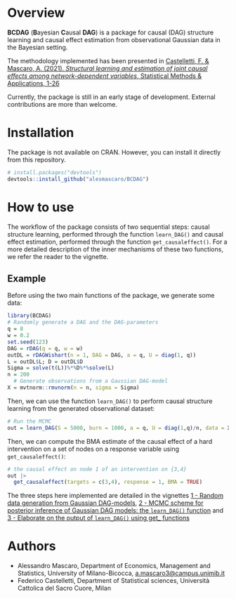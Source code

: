 
<!-- README.md is generated from README.Rmd. Please edit that file -->

# Overview

**BCDAG** (**B**ayesian **C**ausal **DAG**) is a package for causal
(DAG) structure learning and causal effect estimation from observational
Gaussian data in the Bayesian setting.

The methodology implemented has been presented in [Castelletti, F. &
Mascaro, A. (2021). *Structural learning and estimation of joint causal
effects among network-dependent variables*, Statistical Methods &
Applications,
1-26](https://link.springer.com/article/10.1007/s10260-021-00579-1)

Currently, the package is still in an early stage of development.
External contributions are more than welcome.

# Installation

The package is not available on CRAN. However, you can install it
directly from this repository.

``` r
# install.packages("devtools")
devtools::install_github("alesmascaro/BCDAG")
```

# How to use

The workflow of the package consists of two sequential steps: causal
structure learning, performed through the function `learn_DAG()` and
causal effect estimation, performed through the function
`get_causaleffect()`. For a more detailed description of the inner
mechanisms of these two functions, we refer the reader to the vignette.

## Example

Before using the two main functions of the package, we generate some
data:

``` r
library(BCDAG)
# Randomly generate a DAG and the DAG-parameters
q = 8
w = 0.2
set.seed(123)
DAG = rDAG(q = q, w = w)
outDL = rDAGWishart(n = 1, DAG = DAG, a = q, U = diag(1, q))
L = outDL$L; D = outDL$D
Sigma = solve(t(L))%*%D%*%solve(L)
n = 200
  # Generate observations from a Gaussian DAG-model
X = mvtnorm::rmvnorm(n = n, sigma = Sigma)
```

Then, we can use the function `learn_DAG()` to perform causal structure
learning from the generated observational dataset:

``` r
# Run the MCMC
out = learn_DAG(S = 5000, burn = 1000, a = q, U = diag(1,q)/n, data = X, w = w)
```

Then, we can compute the BMA estimate of the causal effect of a hard
intervention on a set of nodes on a response variable using
`get_causaleffect()`:

``` r
# the causal effect on node 1 of an intervention on {3,4}
out |>
  get_causaleffect(targets = c(3,4), response = 1, BMA = TRUE)
```

The three steps here implemented are detailed in the vignettes [1 -
Random data generation from Gaussian DAG-models](#), [2 - MCMC scheme
for posterior inference of Gaussian DAG models: the `learn_DAG()`
function](#) and [3 - Elaborate on the output of `learn_DAG()` using
get\_ functions](#)

# Authors

-   Alessandro Mascaro, Department of Economics, Management and
    Statistics, University of Milano-Bicocca,
    <a.mascaro3@campus.unimib.it>
-   Federico Castelletti, Department of Statistical sciences, Università
    Cattolica del Sacro Cuore, Milan
